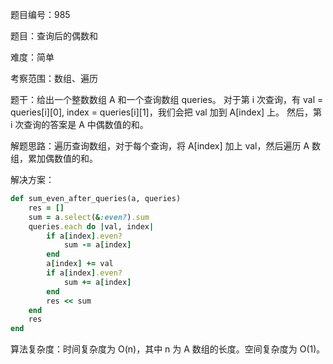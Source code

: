题目编号：985

题目：查询后的偶数和

难度：简单

考察范围：数组、遍历

题干：给出一个整数数组 A 和一个查询数组 queries。
对于第 i 次查询，有 val = queries[i][0], index = queries[i][1]，我们会把 val 加到 A[index] 上。
然后，第 i 次查询的答案是 A 中偶数值的和。

解题思路：遍历查询数组，对于每个查询，将 A[index] 加上 val，然后遍历 A 数组，累加偶数值的和。

解决方案：

```ruby
def sum_even_after_queries(a, queries)
    res = []
    sum = a.select(&:even?).sum
    queries.each do |val, index|
        if a[index].even?
            sum -= a[index]
        end
        a[index] += val
        if a[index].even?
            sum += a[index]
        end
        res << sum
    end
    res
end
```

算法复杂度：时间复杂度为 O(n)，其中 n 为 A 数组的长度。空间复杂度为 O(1)。